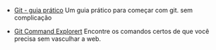 <!------------------------------------------------------------------------------
  #GIT
------------------------------------------------------------------------------->

<!-- Seção do sidebar voltado para o Git-->


- [Git - guia prático](https://rogerdudler.github.io/git-guide/index.pt_BR.html)
  Um guia prático para começar com git. sem complicação

- [Git Command Explorert](https://gitexplorer.com/) Encontre os comandos
  certos de que você precisa sem vasculhar a web.